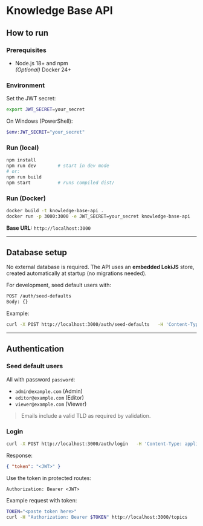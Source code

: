 # Knowledge Base API

## How to run

### Prerequisites
- Node.js 18+ and npm  
  *(Optional)* Docker 24+

### Environment
Set the JWT secret:
```bash
export JWT_SECRET=your_secret
```
On Windows (PowerShell):
```powershell
$env:JWT_SECRET="your_secret"
```

### Run (local)
```bash
npm install
npm run dev        # start in dev mode
# or:
npm run build
npm start          # runs compiled dist/
```

### Run (Docker)
```bash
docker build -t knowledge-base-api .
docker run -p 3000:3000 -e JWT_SECRET=your_secret knowledge-base-api
```

**Base URL:** `http://localhost:3000`

---

## Database setup

No external database is required. The API uses an **embedded LokiJS** store, created automatically at startup (no migrations needed).  

For development, seed default users with:
```bash
POST /auth/seed-defaults
Body: {}
```

Example:
```bash
curl -X POST http://localhost:3000/auth/seed-defaults   -H 'Content-Type: application/json'   -d '{}'
```

---

## Authentication

### Seed default users
All with password `password`:
- `admin@example.com` (Admin)
- `editor@example.com` (Editor)
- `viewer@example.com` (Viewer)

> Emails include a valid TLD as required by validation.

### Login
```bash
curl -X POST http://localhost:3000/auth/login   -H 'Content-Type: application/json'   -d '{"email":"admin@example.com","password":"password"}'
```
Response:
```json
{ "token": "<JWT>" }
```

Use the token in protected routes:
```
Authorization: Bearer <JWT>
```

Example request with token:
```bash
TOKEN="<paste token here>"
curl -H "Authorization: Bearer $TOKEN" http://localhost:3000/topics
```
